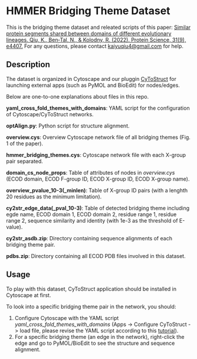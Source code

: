 # HMMER Bridging Theme Dataset

This is the bridging theme dataset and releated scripts of this paper: [Similar protein segments shared between domains of different evolutionary lineages. Qiu, K., Ben‐Tal, N., & Kolodny, R. (2022). Protein Science, 31(9), e4407.](https://onlinelibrary.wiley.com/doi/10.1002/pro.4407) For any questions, please contact <kaiyuqiu4@gmail.com> for help.

## Description

The dataset is organized in Cytoscape and our pluggin [CyToStruct](https://www.sciencedirect.com/science/article/pii/S0969212615000763) for launching external apps (such as PyMOL and BioEdit) for nodes/edges. 

Below are one-to-one explanations about files in this repo.

**yaml_cross_fold_themes_with_domains**: YAML script for the configuration of Cytoscape/CyToStruct networks.

**optAlign.py**: Python script for structure alignment.

**overview.cys**: Overview Cytoscape network file of all bridging themes (Fig. 1 of the paper).

**hmmer_bridging_themes.cys**: Cytoscape network file with each X-group pair separated. 

**domain_cs_node_props**: Table of attributes of nodes in *overview.cys* (ECOD domain, ECOD F-group ID, ECOD X-group ID, ECOD X-group name).

**overview_pvalue_10-3(_minlen)**: Table of X-group ID pairs (with a lenghth 20 residues as the minimum limitation).

**cy2str_edge_data(_pval_10-3)**: Table of detected bridging theme including egde name, ECOD domain 1, ECOD domain 2, residue range 1, residue range 2, sequence similarity and identity (with 1e-3 as the threshold of E-value). 

**cy2str_asdb.zip**: Directory containing sequence alignments of each bridging theme pair.

**pdbs.zip**: Directory containing all ECOD PDB files involved in this dataset.

## Usage

To play with this dataset, CyToStruct application should be installed in Cytoscape at first. 

To look into a specific bridging theme pair in the network, you should:
1. Configure Cytoscape with the YAML script *yaml_cross_fold_themes_with_domains* (Apps -> Configure CyToStruct -> load file, please revise the YAML script according to this [tutorial](https://bitbucket.org/sergeyn/cytostruct/wiki/Home)).
2. For a specific bridging theme (an edge in the network), right-click the edge and go to PyMOL/BioEdit to see the structure and sequence alignment.  






